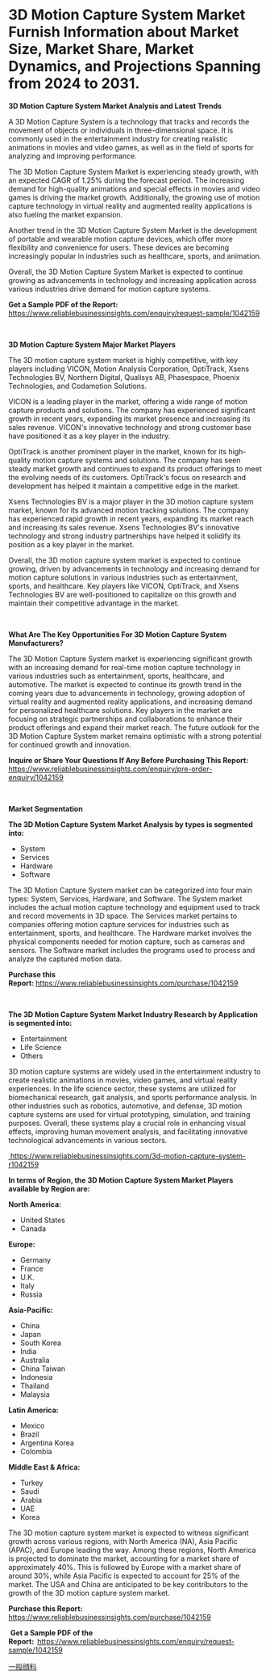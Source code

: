 <p><h1>3D Motion Capture System Market Furnish Information about Market Size, Market Share, Market Dynamics, and Projections Spanning from 2024 to 2031.</h1></p><p><strong>3D Motion Capture System Market Analysis and Latest Trends</strong></p>
<p><p>A 3D Motion Capture System is a technology that tracks and records the movement of objects or individuals in three-dimensional space. It is commonly used in the entertainment industry for creating realistic animations in movies and video games, as well as in the field of sports for analyzing and improving performance.</p><p>The 3D Motion Capture System Market is experiencing steady growth, with an expected CAGR of 1.25% during the forecast period. The increasing demand for high-quality animations and special effects in movies and video games is driving the market growth. Additionally, the growing use of motion capture technology in virtual reality and augmented reality applications is also fueling the market expansion.</p><p>Another trend in the 3D Motion Capture System Market is the development of portable and wearable motion capture devices, which offer more flexibility and convenience for users. These devices are becoming increasingly popular in industries such as healthcare, sports, and animation.</p><p>Overall, the 3D Motion Capture System Market is expected to continue growing as advancements in technology and increasing application across various industries drive demand for motion capture systems.</p></p>
<p><strong>Get a Sample PDF of the Report:&nbsp;</strong> <a href="https://www.reliablebusinessinsights.com/enquiry/request-sample/1042159">https://www.reliablebusinessinsights.com/enquiry/request-sample/1042159</a></p>
<p>&nbsp;</p>
<p><strong>3D Motion Capture System Major Market Players</strong></p>
<p><p>The 3D motion capture system market is highly competitive, with key players including VICON, Motion Analysis Corporation, OptiTrack, Xsens Technologies BV, Northern Digital, Qualisys AB, Phasespace, Phoenix Technologies, and Codamotion Solutions. </p><p>VICON is a leading player in the market, offering a wide range of motion capture products and solutions. The company has experienced significant growth in recent years, expanding its market presence and increasing its sales revenue. VICON's innovative technology and strong customer base have positioned it as a key player in the industry.</p><p>OptiTrack is another prominent player in the market, known for its high-quality motion capture systems and solutions. The company has seen steady market growth and continues to expand its product offerings to meet the evolving needs of its customers. OptiTrack's focus on research and development has helped it maintain a competitive edge in the market.</p><p>Xsens Technologies BV is a major player in the 3D motion capture system market, known for its advanced motion tracking solutions. The company has experienced rapid growth in recent years, expanding its market reach and increasing its sales revenue. Xsens Technologies BV's innovative technology and strong industry partnerships have helped it solidify its position as a key player in the market.</p><p>Overall, the 3D motion capture system market is expected to continue growing, driven by advancements in technology and increasing demand for motion capture solutions in various industries such as entertainment, sports, and healthcare. Key players like VICON, OptiTrack, and Xsens Technologies BV are well-positioned to capitalize on this growth and maintain their competitive advantage in the market.</p></p>
<p>&nbsp;</p>
<p><strong>What Are The Key Opportunities For 3D Motion Capture System Manufacturers?</strong></p>
<p><p>The 3D Motion Capture System market is experiencing significant growth with an increasing demand for real-time motion capture technology in various industries such as entertainment, sports, healthcare, and automotive. The market is expected to continue its growth trend in the coming years due to advancements in technology, growing adoption of virtual reality and augmented reality applications, and increasing demand for personalized healthcare solutions. Key players in the market are focusing on strategic partnerships and collaborations to enhance their product offerings and expand their market reach. The future outlook for the 3D Motion Capture System market remains optimistic with a strong potential for continued growth and innovation.</p></p>
<p><strong>Inquire or Share Your Questions If Any Before Purchasing This Report:</strong> <a href="https://www.reliablebusinessinsights.com/enquiry/pre-order-enquiry/1042159">https://www.reliablebusinessinsights.com/enquiry/pre-order-enquiry/1042159</a></p>
<p>&nbsp;</p>
<p><strong>Market Segmentation</strong></p>
<p><strong>The 3D Motion Capture System Market Analysis by types is segmented into:</strong></p>
<p><ul><li>System</li><li>Services</li><li>Hardware</li><li>Software</li></ul></p>
<p><p>The 3D Motion Capture System market can be categorized into four main types: System, Services, Hardware, and Software. The System market includes the actual motion capture technology and equipment used to track and record movements in 3D space. The Services market pertains to companies offering motion capture services for industries such as entertainment, sports, and healthcare. The Hardware market involves the physical components needed for motion capture, such as cameras and sensors. The Software market includes the programs used to process and analyze the captured motion data.</p></p>
<p><strong>Purchase this Report:&nbsp;</strong><a href="https://www.reliablebusinessinsights.com/purchase/1042159">https://www.reliablebusinessinsights.com/purchase/1042159</a></p>
<p>&nbsp;</p>
<p><strong>The 3D Motion Capture System Market Industry Research by Application is segmented into:</strong></p>
<p><ul><li>Entertainment</li><li>Life Science</li><li>Others</li></ul></p>
<p><p>3D motion capture systems are widely used in the entertainment industry to create realistic animations in movies, video games, and virtual reality experiences. In the life science sector, these systems are utilized for biomechanical research, gait analysis, and sports performance analysis. In other industries such as robotics, automotive, and defense, 3D motion capture systems are used for virtual prototyping, simulation, and training purposes. Overall, these systems play a crucial role in enhancing visual effects, improving human movement analysis, and facilitating innovative technological advancements in various sectors.</p></p>
<p><a href="https://www.reliablebusinessinsights.com/3d-motion-capture-system-r1042159">&nbsp;https://www.reliablebusinessinsights.com/3d-motion-capture-system-r1042159</a></p>
<p><strong>In terms of Region, the 3D Motion Capture System Market Players available by Region are:</strong></p>
<p>
    <p> <strong> North America: </strong>
        <ul>
            <li>United States</li>
            <li>Canada</li>
        </ul>
        </p> 
    <p> <strong> Europe: </strong>
        <ul>
            <li>Germany</li>
            <li>France</li>
            <li>U.K.</li>
            <li>Italy</li>
            <li>Russia</li>
        </ul>
        </p> 
    <p> <strong> Asia-Pacific: </strong>
        <ul>
            <li>China</li>
            <li>Japan</li>
            <li>South Korea</li>
            <li>India</li>
            <li>Australia</li>
            <li>China Taiwan</li>
            <li>Indonesia</li>
            <li>Thailand</li>
            <li>Malaysia</li>
        </ul>
        </p> 
    <p> <strong> Latin America: </strong>
        <ul>
            <li>Mexico</li>
            <li>Brazil</li>
            <li>Argentina Korea</li>
            <li>Colombia</li>
        </ul>
        </p> 
    <p> <strong> Middle East & Africa: </strong>
        <ul>
            <li>Turkey</li>
            <li>Saudi</li>
            <li>Arabia</li>
            <li>UAE</li>
            <li>Korea</li>
        </ul>
    </p>
    </p>
<p><p>The 3D motion capture system market is expected to witness significant growth across various regions, with North America (NA), Asia Pacific (APAC), and Europe leading the way. Among these regions, North America is projected to dominate the market, accounting for a market share of approximately 40%. This is followed by Europe with a market share of around 30%, while Asia Pacific is expected to account for 25% of the market. The USA and China are anticipated to be key contributors to the growth of the 3D motion capture system market.</p></p>
<p><strong>Purchase this Report: </strong><a href="https://www.reliablebusinessinsights.com/purchase/1042159">https://www.reliablebusinessinsights.com/purchase/1042159</a></p>
<p>&nbsp;<strong>Get a Sample PDF of the Report:&nbsp;&nbsp;</strong><a href="https://www.reliablebusinessinsights.com/enquiry/request-sample/1042159">https://www.reliablebusinessinsights.com/enquiry/request-sample/1042159</a></p>
<p><strong></strong></p>
<p><p><a href="https://medium.com/@pedrogers56456/%E3%82%B0%E3%83%AD%E3%83%BC%E3%83%90%E3%83%AB%E7%B7%8F%E5%90%88%E9%A1%94%E6%96%99%E5%B8%82%E5%A0%B4%E3%82%BB%E3%82%AF%E3%82%BF%E3%83%BC-%E7%A8%AE%E9%A1%9E-%E5%BF%9C%E7%94%A8-%E5%B8%82%E5%A0%B4%E3%83%97%E3%83%AC%E3%83%BC%E3%83%A4%E3%83%BC%E3%81%AE%E6%88%A6%E7%95%A5-%E5%9C%B0%E5%9F%9F%E3%81%AE%E6%88%90%E9%95%B7%E3%81%AE%E6%B4%9E%E5%AF%9F-%E3%81%8A%E3%82%88%E3%81%B3%E5%B0%86%E6%9D%A5%E3%81%AE%E4%BA%88%E6%B8%AC-2024%E5%B9%B4-2031%E5%B9%B4-da7c55973559">一般顔料</a></p></p>